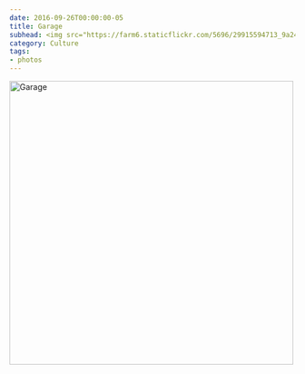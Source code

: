 ```yaml
---
date: 2016-09-26T00:00:00-05
title: Garage
subhead: <img src="https://farm6.staticflickr.com/5696/29915594713_9a244a6b6a.jpg" width="100%" alt="Garage">
category: Culture
tags:
- photos
---
```



<a href="https://www.flickr.com/photos/twohorses/29915594713/" title="Garage"><img src="https://farm6.staticflickr.com/5696/29915594713_9a244a6b6a.jpg" width="500" height="500" alt="Garage"></a>


